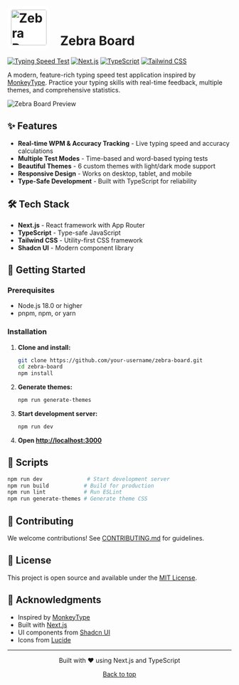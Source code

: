 # <img src="public/zebra-board1.png" alt="Zebra Board Logo" width="80" height="80" style="background-color: #fff; border-radius: 12px; padding: 8px; margin-right: 16px;" /> Zebra Board

[![Typing Speed Test](https://img.shields.io/badge/Typing-Speed%20Test-blue)](https://github.com/your-username/zebra-board)
[![Next.js](https://img.shields.io/badge/Next.js-15.5.0-black)](https://nextjs.org/)
[![TypeScript](https://img.shields.io/badge/TypeScript-5.0-blue)](https://www.typescriptlang.org/)
[![Tailwind CSS](https://img.shields.io/badge/Tailwind-4.0-38B2AC)](https://tailwindcss.com/)

A modern, feature-rich typing speed test application inspired by [MonkeyType](https://monkeytype.com/). Practice your typing skills with real-time feedback, multiple themes, and comprehensive statistics.

![Zebra Board Preview](https://via.placeholder.com/800x400/1e40af/ffffff?text=Zebra+Board+Preview)

## ✨ Features

- **Real-time WPM & Accuracy Tracking** - Live typing speed and accuracy calculations
- **Multiple Test Modes** - Time-based and word-based typing tests
- **Beautiful Themes** - 6 custom themes with light/dark mode support
- **Responsive Design** - Works on desktop, tablet, and mobile
- **Type-Safe Development** - Built with TypeScript for reliability

## 🛠️ Tech Stack

- **Next.js** - React framework with App Router
- **TypeScript** - Type-safe JavaScript
- **Tailwind CSS** - Utility-first CSS framework
- **Shadcn UI** - Modern component library

## 🚀 Getting Started

### Prerequisites
- Node.js 18.0 or higher
- pnpm, npm, or yarn

### Installation

1. **Clone and install:**
    ```bash
    git clone https://github.com/your-username/zebra-board.git
    cd zebra-board
    npm install
    ```

2. **Generate themes:**
    ```bash
    npm run generate-themes
    ```

3. **Start development server:**
    ```bash
    npm run dev
    ```

4. **Open [http://localhost:3000](http://localhost:3000)**



## 📜 Scripts

```bash
npm run dev              # Start development server
npm run build           # Build for production
npm run lint            # Run ESLint
npm run generate-themes # Generate theme CSS
```

## 🤝 Contributing

We welcome contributions! See [CONTRIBUTING.md](CONTRIBUTING.md) for guidelines.

## 📄 License

This project is open source and available under the [MIT License](LICENSE).

## 🙏 Acknowledgments

- Inspired by [MonkeyType](https://monkeytype.com/)
- Built with [Next.js](https://nextjs.org/)
- UI components from [Shadcn UI](https://ui.shadcn.com/)
- Icons from [Lucide](https://lucide.dev/)

---

<div align="center">
  <p>Built with ❤️ using Next.js and TypeScript</p>
  <p>
    <a href="#zebra-board">Back to top</a>
  </p>
</div>
